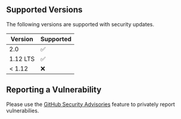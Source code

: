 ## Supported Versions

The following versions are supported with security updates.

| Version  | Supported          |
| -------- | ------------------ |
| 2.0      | :white_check_mark: |
| 1.12 LTS | :white_check_mark: |
| < 1.12   | :x:                |

## Reporting a Vulnerability

Please use the [GitHub Security Advisories](https://github.com/BetonQuest/BetonQuest/security/advisories/new) feature to privately report vulnerabilies.
